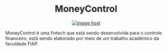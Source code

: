 <h1 align="center">MoneyControl</h1>
<div align="center">
 <a href="https://imgbox.com/Z7QpEjhc" target="_blank"><img src="https://images2.imgbox.com/5b/a3/Z7QpEjhc_o.png" alt="image host"/></a>
</div>
<div>
<p>MoneyControl é uma fintech que está sendo desenvolvida para o controle financeiro, está sendo elaborado por meio de um trabalho acadêmico da faculdade FIAP.</p>
</div>